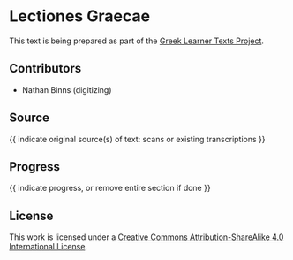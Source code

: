 # Lectiones Graecae 


This text is being prepared as part of the [Greek Learner Texts Project](https://greek-learner-texts.org/).

## Contributors

* Nathan Binns (digitizing)


## Source

{{ indicate original source(s) of text: scans or existing transcriptions }}

## Progress

{{ indicate progress, or remove entire section if done }}

## License

This work is licensed under a [Creative Commons Attribution-ShareAlike 4.0 International License](http://creativecommons.org/licenses/by-sa/4.0/).
